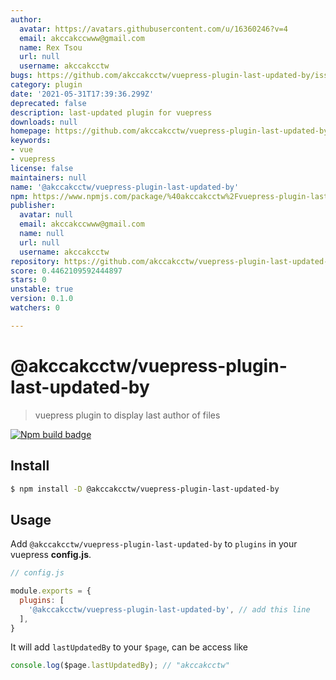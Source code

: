 ```yaml
---
author:
  avatar: https://avatars.githubusercontent.com/u/16360246?v=4
  email: akccakccwww@gmail.com
  name: Rex Tsou
  url: null
  username: akccakcctw
bugs: https://github.com/akccakcctw/vuepress-plugin-last-updated-by/issues
category: plugin
date: '2021-05-31T17:39:36.299Z'
deprecated: false
description: last-updated plugin for vuepress
downloads: null
homepage: https://github.com/akccakcctw/vuepress-plugin-last-updated-by#readme
keywords:
- vue
- vuepress
license: false
maintainers: null
name: '@akccakcctw/vuepress-plugin-last-updated-by'
npm: https://www.npmjs.com/package/%40akccakcctw%2Fvuepress-plugin-last-updated-by
publisher:
  avatar: null
  email: akccakccwww@gmail.com
  name: null
  url: null
  username: akccakcctw
repository: https://github.com/akccakcctw/vuepress-plugin-last-updated-by
score: 0.4462109592444897
stars: 0
unstable: true
version: 0.1.0
watchers: 0

---
```


# @akccakcctw/vuepress-plugin-last-updated-by

> vuepress plugin to display last author of files

[![Npm build badge](https://img.shields.io/npm/v/@akccakcctw/vuepress-plugin-last-updated-by.svg?style=flat-square)](https://www.npmjs.com/package/@akccakcctw/vuepress-plugin-last-updated-by)

## Install 

```sh
$ npm install -D @akccakcctw/vuepress-plugin-last-updated-by
```

## Usage

Add `@akccakcctw/vuepress-plugin-last-updated-by` to `plugins` in your vuepress **config.js**.

```javascript
// config.js

module.exports = {
  plugins: [
    '@akccakcctw/vuepress-plugin-last-updated-by', // add this line
  ],
}
```

It will add `lastUpdatedBy` to your `$page`, can be access like

```javascript
console.log($page.lastUpdatedBy); // "akccakcctw"
```
